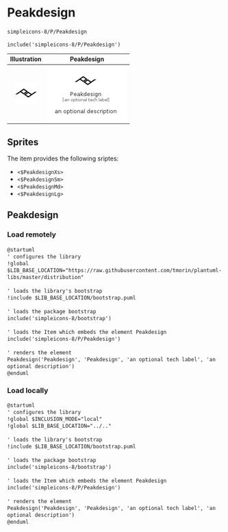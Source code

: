 # Peakdesign


```text
simpleicons-8/P/Peakdesign
```

```text
include('simpleicons-8/P/Peakdesign')
```



| Illustration | Peakdesign |
| :---: | :---: |
| ![illustration for Illustration](../../simpleicons-8/P/Peakdesign.png) | ![illustration for Peakdesign](../../simpleicons-8/P/Peakdesign.Local.png) |



## Sprites
The item provides the following sriptes:

- `<$PeakdesignXs>`
- `<$PeakdesignSm>`
- `<$PeakdesignMd>`
- `<$PeakdesignLg>`





## Peakdesign

### Load remotely
```plantuml
@startuml
' configures the library
!global $LIB_BASE_LOCATION="https://raw.githubusercontent.com/tmorin/plantuml-libs/master/distribution"

' loads the library's bootstrap
!include $LIB_BASE_LOCATION/bootstrap.puml

' loads the package bootstrap
include('simpleicons-8/bootstrap')

' loads the Item which embeds the element Peakdesign
include('simpleicons-8/P/Peakdesign')

' renders the element
Peakdesign('Peakdesign', 'Peakdesign', 'an optional tech label', 'an optional description')
@enduml
```

### Load locally
```plantuml
@startuml
' configures the library
!global $INCLUSION_MODE="local"
!global $LIB_BASE_LOCATION="../.."

' loads the library's bootstrap
!include $LIB_BASE_LOCATION/bootstrap.puml

' loads the package bootstrap
include('simpleicons-8/bootstrap')

' loads the Item which embeds the element Peakdesign
include('simpleicons-8/P/Peakdesign')

' renders the element
Peakdesign('Peakdesign', 'Peakdesign', 'an optional tech label', 'an optional description')
@enduml
```

